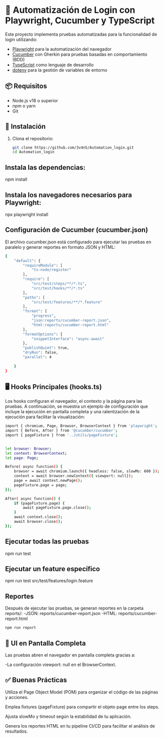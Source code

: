 # 🧪 Automatización de Login con Playwright, Cucumber y TypeScript

Este proyecto implementa pruebas automatizadas para la funcionalidad de login utilizando:

- [Playwright](https://playwright.dev/) para la automatización del navegador
- [Cucumber](https://cucumber.io/) con Gherkin para pruebas basadas en comportamiento (BDD)
- [TypeScript](https://www.typescriptlang.org/) como lenguaje de desarrollo
- [dotenv](https://www.npmjs.com/package/dotenv) para la gestión de variables de entorno

## 📦 Requisitos

- Node.js v18 o superior
- npm o yarn
- Git

## 🚀 Instalación

1. Clona el repositorio:

   ```bash
   git clone https://github.com/3v4n5/Automation_login.git
   cd Automation_login

## Instala las dependencias:
npm install

## Instala los navegadores necesarios para Playwright:
npx playwright install

## Configuración de Cucumber (cucumber.json)
El archivo cucumber.json está configurado para ejecutar las pruebas en paralelo y generar reportes en formato JSON y HTML:

```bash 
{
    "default": {
        "requireModule": [
            "ts-node/register"
        ],
        "require": [
            "src/test/steps/**/*.ts",
            "src/test/hooks/**/*.ts"
        ],
        "paths": [
            "src/test/features/**/*.feature"
        ],
        "format": [
            "progress",
            "json:reports/cucumber-report.json",
            "html:reports/cucumber-report.html"
        ],
        "formatOptions": {
            "snippetInterface": "async-await"
        },
        "publishQuiet": true,
        "dryRun": false,
        "parallel": 4
        
    }
}
```

## 🖥️ Hooks Principales (hooks.ts)
Los hooks configuran el navegador, el contexto y la página para las pruebas. A continuación, se muestra un ejemplo de configuración que incluye la ejecución en pantalla completa y una ralentización de la ejecución para facilitar la visualización:

```bash
import { chromium, Page, Browser, BrowserContext } from 'playwright';  
import { Before, After } from '@cucumber/cucumber';  
import { pageFixture } from '../utils/pageFixture';
 

let browser: Browser;
let context: BrowserContext;
let page: Page;

Before( async function() {
    browser = await chromium.launch({ headless: false, slowMo: 600 });
    context = await browser.newContext({ viewport: null});
    page = await context.newPage();
    pageFixture.page = page;  
});

After( async function() {
    if (pageFixture.page) {
        await pageFixture.page.close();
    }
    await context.close();
    await browser.close();
});
```
## Ejecutar todas las pruebas
npm run test

## Ejecutar un feature específico
npm run test src/test/features/login.feature

## Reportes
Después de ejecutar las pruebas, se generan reportes en la carpeta reports/:
-JSON: reports/cucumber-report.json
-HTML: reports/cucumber-report.html

```bash
npm run report
```
## 👀 UI en Pantalla Completa

Las pruebas abren el navegador en pantalla completa gracias a:

-La configuración viewport: null en el BrowserContext.

## ✅ Buenas Prácticas

Utiliza el Page Object Model (POM) para organizar el código de las páginas y acciones.

Emplea fixtures (pageFixture) para compartir el objeto page entre los steps.

Ajusta slowMo y timeout según la estabilidad de tu aplicación.

Genera los reportes HTML en tu pipeline CI/CD para facilitar el análisis de resultados.

 




